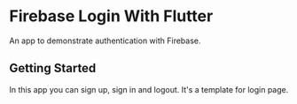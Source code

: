 # Firebase Login With Flutter

An app to demonstrate authentication with Firebase.

## Getting Started

In this app you can sign up, sign in and logout. It's a template for login page. 